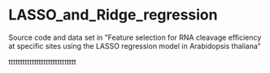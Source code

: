 # LASSO_and_Ridge_regression
Source code and data set in "Feature selection for RNA cleavage efficiency at specific sites using the LASSO regression model in Arabidopsis thaliana"

ttttttttttttttttttttttttttttt